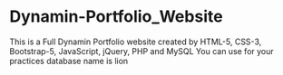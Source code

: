 # Dynamin-Portfolio_Website
This is a Full Dynamin Portfolio website created by HTML-5, CSS-3, Bootstrap-5, JavaScript, jQuery, PHP and MySQL 
You can use for your practices
database name is lion

